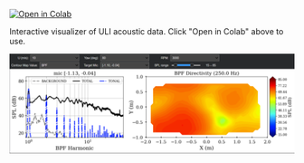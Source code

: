 [![Open in Colab](https://colab.research.google.com/assets/colab-badge.svg)](https://colab.research.google.com/github/adrozman/ULI-noise-viz/blob/main/Experiment%20Data%20Viewer.ipynb)

Interactive visualizer of ULI acoustic data. Click "Open in Colab" above to use.

![Widget in use](readme_screenshot.png)
